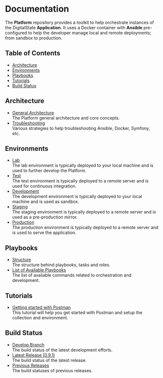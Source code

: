 # Documentation

The **Platform** repository provides a toolkit to help orchestrate instances of the DigitalState **Application**. It uses a Docker container with **Ansible** pre-configured to help the developer manage local and remote deployments; from sandbox to production.

## Table of Contents

- [Architecture](#architecture)
- [Environments](#environments)
- [Playbooks](#playbooks)
- [Tutorials](#tutorials)
- [Build Status](#build-status)

## Architecture

- [General Architecture](architecture/general.md)<br>The Platform general architecture and core concepts.
- [Troubleshooting](architecture/troubleshooting.md)<br>Various strategies to help troubleshooting Ansible, Docker, Symfony, etc.

## Environments

- [Lab](environments/lab/index.md)<br>The lab environment is typically deployed to your local machine and is used to further develop the Platform.
- [Test](environments/test/index.md)<br>The test environment is typically deployed to a remote server and is used for continuous integration.
- [Development](environments/dev/index.md)<br>The development environment is typically deployed to your local machine and is used as sandbox.
- [Staging](environments/stag/index.md)<br>The staging environment is typically deployed to a remote server and is used as a pre-production mirror.
- [Production](environments/prod/index.md)<br>The production environment is typically deployed to a remote server and is used to serve the application.

## Playbooks

- [Structure](playbooks/structure.md)<br>The structure behind playbooks, tasks and roles.
- [List of Available Playbooks](playbooks/playbooks.md)<br>The list of available commands related to orchestration and development.

## Tutorials

- [Getting started with Postman](tutorials/postman.md/branches/develop.md)<br>This tutorial will help you get started with Postman and setup the collection and environment.

## Build Status

- [Develop Branch](status/branches/develop.md)<br>The build status of the latest development efforts.
- [Latest Release (0.9.1)](status/releases/0.9.1.md)<br>The build status of the latest release.
- [Previous Releases](status/releases/index.md)<br>The build statuses of previous releases.

